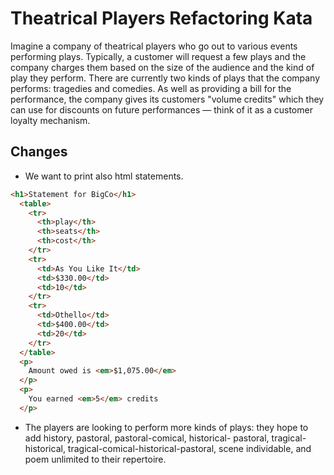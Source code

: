 # Theatrical Players Refactoring Kata

Imagine a company of theatrical players who go out to various events performing plays. 
Typically, a customer will request a few plays and the company charges them based on the size of the audience and the kind of play they perform. 
There are currently two kinds of plays that the company performs: tragedies and comedies. 
As well as providing a bill for the performance, the company gives its customers "volume credits" which they can use for discounts on future performances — think of it as a customer loyalty mechanism.

## Changes

* We want to print also html statements. 
```html
<h1>Statement for BigCo</h1>
  <table>
    <tr>
      <th>play</th>
      <th>seats</th>
      <th>cost</th>
    </tr>
    <tr>
      <td>As You Like It</td>
      <td>$330.00</td>
      <td>10</td>
    </tr>
    <tr>
      <td>Othello</td>
      <td>$400.00</td>
      <td>20</td>
    </tr>
  </table>
  <p>
    Amount owed is <em>$1,075.00</em>
  </p>
  <p>
    You earned <em>5</em> credits
  </p>
```
* The players are looking to perform more kinds of plays: they hope to add history, pastoral, pastoral-comical, historical- pastoral, tragical-historical, tragical-comical-historical-pastoral, scene individable, and poem unlimited to their repertoire. 
